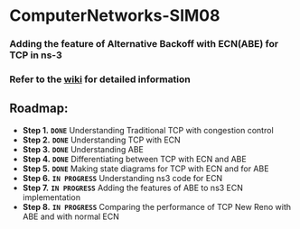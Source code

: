 # ComputerNetworks-SIM08

### Adding the feature of Alternative Backoff with ECN(ABE) for TCP in ns-3<br/>

### Refer to the [wiki](https://github.com/ayush113/ComputerNetworks-SIM08/wiki) for detailed information

## Roadmap: <br/>
* **Step 1.** **`DONE`** Understanding Traditional TCP with congestion control
* **Step 2.** **`DONE`** Understanding TCP with ECN
* **Step 3.** **`DONE`** Understanding ABE
* **Step 4.** **`DONE`** Differentiating between TCP with ECN and ABE
* **Step 5.** **`DONE`** Making state diagrams for TCP with ECN and for ABE
* **Step 6.** **`IN PROGRESS`** Understanding ns3 code for ECN
* **Step 7.** **`IN PROGRESS`** Adding the features of ABE to ns3 ECN implementation
* **Step 8.** **`IN PROGRESS`** Comparing the performance of TCP New Reno with ABE and with normal ECN

